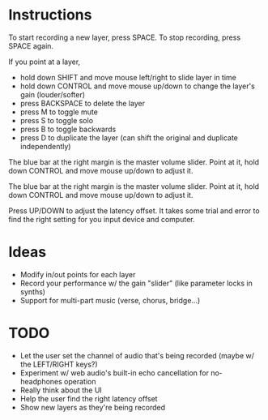 # Instructions

To start recording a new layer, press SPACE.
To stop recording, press SPACE again.

If you point at a layer,

- hold down SHIFT and move mouse left/right to slide layer in time
- hold down CONTROL and move mouse up/down to change the layer's gain (louder/softer)
- press BACKSPACE to delete the layer
- press M to toggle mute
- press S to toggle solo
- press B to toggle backwards
- press D to duplicate the layer (can shift the original and duplicate independently)

The blue bar at the right margin is the master volume slider.
Point at it, hold down CONTROL and move mouse up/down to adjust it.

The blue bar at the right margin is the master volume slider.
Point at it, hold down CONTROL and move mouse up/down to adjust it.

Press UP/DOWN to adjust the latency offset.
It takes some trial and error to find the right setting for you input device and computer.

# Ideas

- Modify in/out points for each layer
- Record your performance w/ the gain "slider" (like parameter locks in synths)
- Support for multi-part music (verse, chorus, bridge…)

# TODO

- Let the user set the channel of audio that's being recorded (maybe w/ the LEFT/RIGHT keys?)
- Experiment w/ web audio's built-in echo cancellation for no-headphones operation
- Really think about the UI
- Help the user find the right latency offset
- Show new layers as they're being recorded
